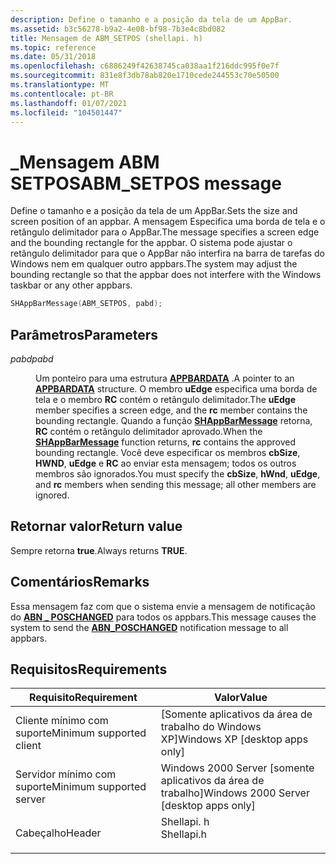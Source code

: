 ```yaml
---
description: Define o tamanho e a posição da tela de um AppBar.
ms.assetid: b3c56278-b9a2-4e08-bf98-7b3e4c8bd082
title: Mensagem de ABM_SETPOS (shellapi. h)
ms.topic: reference
ms.date: 05/31/2018
ms.openlocfilehash: c6886249f42638745ca038aa1f216ddc995f0e7f
ms.sourcegitcommit: 831e8f3db78ab820e1710cede244553c70e50500
ms.translationtype: MT
ms.contentlocale: pt-BR
ms.lasthandoff: 01/07/2021
ms.locfileid: "104501447"
---
```

# <a name="abm_setpos-message"></a><span data-ttu-id="44e0e-103">\_Mensagem ABM SETPOS</span><span class="sxs-lookup"><span data-stu-id="44e0e-103">ABM\_SETPOS message</span></span>

<span data-ttu-id="44e0e-104">Define o tamanho e a posição da tela de um AppBar.</span><span class="sxs-lookup"><span data-stu-id="44e0e-104">Sets the size and screen position of an appbar.</span></span> <span data-ttu-id="44e0e-105">A mensagem Especifica uma borda de tela e o retângulo delimitador para o AppBar.</span><span class="sxs-lookup"><span data-stu-id="44e0e-105">The message specifies a screen edge and the bounding rectangle for the appbar.</span></span> <span data-ttu-id="44e0e-106">O sistema pode ajustar o retângulo delimitador para que o AppBar não interfira na barra de tarefas do Windows nem em qualquer outro appbars.</span><span class="sxs-lookup"><span data-stu-id="44e0e-106">The system may adjust the bounding rectangle so that the appbar does not interfere with the Windows taskbar or any other appbars.</span></span>


```C++
SHAppBarMessage(ABM_SETPOS, pabd); 
```



## <a name="parameters"></a><span data-ttu-id="44e0e-107">Parâmetros</span><span class="sxs-lookup"><span data-stu-id="44e0e-107">Parameters</span></span>

<dl> <dt>

<span data-ttu-id="44e0e-108">*pabd*</span><span class="sxs-lookup"><span data-stu-id="44e0e-108">*pabd*</span></span> 
</dt> <dd>

<span data-ttu-id="44e0e-109">Um ponteiro para uma estrutura [**APPBARDATA**](/windows/desktop/api/Shellapi/ns-shellapi-appbardata) .</span><span class="sxs-lookup"><span data-stu-id="44e0e-109">A pointer to an [**APPBARDATA**](/windows/desktop/api/Shellapi/ns-shellapi-appbardata) structure.</span></span> <span data-ttu-id="44e0e-110">O membro **uEdge** especifica uma borda de tela e o membro **RC** contém o retângulo delimitador.</span><span class="sxs-lookup"><span data-stu-id="44e0e-110">The **uEdge** member specifies a screen edge, and the **rc** member contains the bounding rectangle.</span></span> <span data-ttu-id="44e0e-111">Quando a função [**SHAppBarMessage**](/windows/desktop/api/Shellapi/nf-shellapi-shappbarmessage) retorna, **RC** contém o retângulo delimitador aprovado.</span><span class="sxs-lookup"><span data-stu-id="44e0e-111">When the [**SHAppBarMessage**](/windows/desktop/api/Shellapi/nf-shellapi-shappbarmessage) function returns, **rc** contains the approved bounding rectangle.</span></span> <span data-ttu-id="44e0e-112">Você deve especificar os membros **cbSize**, **HWND**, **uEdge** e **RC** ao enviar esta mensagem; todos os outros membros são ignorados.</span><span class="sxs-lookup"><span data-stu-id="44e0e-112">You must specify the **cbSize**, **hWnd**, **uEdge**, and **rc** members when sending this message; all other members are ignored.</span></span>

</dd> </dl>

## <a name="return-value"></a><span data-ttu-id="44e0e-113">Retornar valor</span><span class="sxs-lookup"><span data-stu-id="44e0e-113">Return value</span></span>

<span data-ttu-id="44e0e-114">Sempre retorna **true**.</span><span class="sxs-lookup"><span data-stu-id="44e0e-114">Always returns **TRUE**.</span></span>

## <a name="remarks"></a><span data-ttu-id="44e0e-115">Comentários</span><span class="sxs-lookup"><span data-stu-id="44e0e-115">Remarks</span></span>

<span data-ttu-id="44e0e-116">Essa mensagem faz com que o sistema envie a mensagem de notificação do [**ABN \_ POSCHANGED**](abn-poschanged.md) para todos os appbars.</span><span class="sxs-lookup"><span data-stu-id="44e0e-116">This message causes the system to send the [**ABN\_POSCHANGED**](abn-poschanged.md) notification message to all appbars.</span></span>

## <a name="requirements"></a><span data-ttu-id="44e0e-117">Requisitos</span><span class="sxs-lookup"><span data-stu-id="44e0e-117">Requirements</span></span>



| <span data-ttu-id="44e0e-118">Requisito</span><span class="sxs-lookup"><span data-stu-id="44e0e-118">Requirement</span></span> | <span data-ttu-id="44e0e-119">Valor</span><span class="sxs-lookup"><span data-stu-id="44e0e-119">Value</span></span> |
|-------------------------------------|---------------------------------------------------------------------------------------|
| <span data-ttu-id="44e0e-120">Cliente mínimo com suporte</span><span class="sxs-lookup"><span data-stu-id="44e0e-120">Minimum supported client</span></span><br/> | <span data-ttu-id="44e0e-121">\[Somente aplicativos da área de trabalho do Windows XP\]</span><span class="sxs-lookup"><span data-stu-id="44e0e-121">Windows XP \[desktop apps only\]</span></span><br/>                                           |
| <span data-ttu-id="44e0e-122">Servidor mínimo com suporte</span><span class="sxs-lookup"><span data-stu-id="44e0e-122">Minimum supported server</span></span><br/> | <span data-ttu-id="44e0e-123">Windows 2000 Server \[somente aplicativos da área de trabalho\]</span><span class="sxs-lookup"><span data-stu-id="44e0e-123">Windows 2000 Server \[desktop apps only\]</span></span><br/>                                  |
| <span data-ttu-id="44e0e-124">Cabeçalho</span><span class="sxs-lookup"><span data-stu-id="44e0e-124">Header</span></span><br/>                   | <dl> <span data-ttu-id="44e0e-125"><dt>Shellapi. h</dt></span><span class="sxs-lookup"><span data-stu-id="44e0e-125"><dt>Shellapi.h</dt></span></span> </dl> |



 

 




